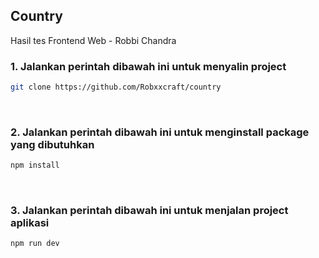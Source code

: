 ## Country

Hasil tes Frontend Web - Robbi Chandra


### 1. Jalankan perintah dibawah ini untuk menyalin project

```sh
git clone https://github.com/Robxxcraft/country
```
<br>

### 2. Jalankan perintah dibawah ini untuk menginstall package yang dibutuhkan

```sh
npm install
```
<br />

### 3. Jalankan perintah dibawah ini untuk menjalan project aplikasi

```sh
npm run dev
```
<br />